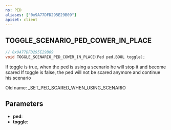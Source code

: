 ```yaml
---
ns: PED
aliases: ["0x9A77DFD295E29B09"]
apiset: client
---
```

## TOGGLE_SCENARIO_PED_COWER_IN_PLACE

```c
// 0x9A77DFD295E29B09
void TOGGLE_SCENARIO_PED_COWER_IN_PLACE(Ped ped,BOOL toggle);
```

If toggle is true, when the ped is using a scenario he will stop it and become scared
If toggle is false, the ped will not be scared anymore and continue his scenario

Old name: _SET_PED_SCARED_WHEN_USING_SCENARIO

## Parameters
* **ped**:
* **toggle**: